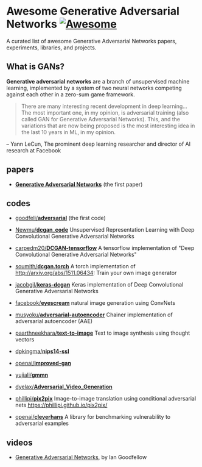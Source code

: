 # Awesome Generative Adversarial Networks  [![Awesome](https://cdn.rawgit.com/sindresorhus/awesome/d7305f38d29fed78fa85652e3a63e154dd8e8829/media/badge.svg)](https://github.com/jtoy/awesome)

A curated list of awesome Generative Adversarial Networks papers, experiments, libraries, and projects.

## What is GANs?

**Generative adversarial networks** are a branch of unsupervised machine learning, implemented by a system of two neural networks competing against each other in a zero-sum game framework.



> There are many interesting recent development in deep learning... The most important one, in my opinion, is adversarial training (also called GAN for Generative Adversarial Networks). This, and the variations that are now being proposed is the most interesting idea in the last 10 years in ML, in my opinion.

– Yann LeCun, The prominent deep learning researcher and director of AI research at Facebook

## papers

- [**Generative Adversarial Networks**](https://arxiv.org/abs/1406.2661) (the first paper)

## codes

- [goodfeli/**adversarial**](https://github.com/goodfeli/adversarial) (the first code)

- [Newmu/**dcgan_code**](https://github.com/Newmu/dcgan_code) Unsupervised Representation Learning with Deep Convolutional Generative Adversarial Networks
- [carpedm20/**DCGAN-tensorflow**](https://github.com/carpedm20/DCGAN-tensorflow) A tensorflow implementation of "Deep Convolutional Generative Adversarial Networks"
- [soumith/**dcgan.torch**](https://github.com/soumith/dcgan.torch) A torch implementation of http://arxiv.org/abs/1511.06434: Train your own image generator
- [jacobgil/**keras-dcgan**](https://github.com/jacobgil/keras-dcgan) Keras implementation of Deep Convolutional Generative Adversarial Networks
- [facebook/**eyescream**](https://github.com/facebook/eyescream) natural image generation using ConvNets

- [musyoku/**adversarial-autoencoder**](https://github.com/musyoku/adversarial-autoencoder) Chainer implementation of adversarial autoencoder (AAE)
- [paarthneekhara/**text-to-image**](https://github.com/paarthneekhara/text-to-image) Text to image synthesis using thought vectors

- [dpkingma/**nips14-ssl**](https://github.com/dpkingma/nips14-ssl)
- [openai/**improved-gan**](https://github.com/openai/improved-gan)
- [yujiali/**gmmn**](https://github.com/yujiali/gmmn)
- [dyelax/**Adversarial_Video_Generation**](https://github.com/dyelax/Adversarial_Video_Generation)
- [phillipi/**pix2pix**](https://github.com/phillipi/pix2pix	) Image-to-image translation using conditional adversarial nets https://phillipi.github.io/pix2pix/
- [openai/**cleverhans**](https://github.com/openai/cleverhans) A library for benchmarking vulnerability to adversarial examples


## videos

- [Generative Adversarial Networks](https://channel9.msdn.com/Events/Neural-Information-Processing-Systems-Conference/Neural-Information-Processing-Systems-Conference-NIPS-2016/Generative-Adversarial-Networks), by Ian Goodfellow
